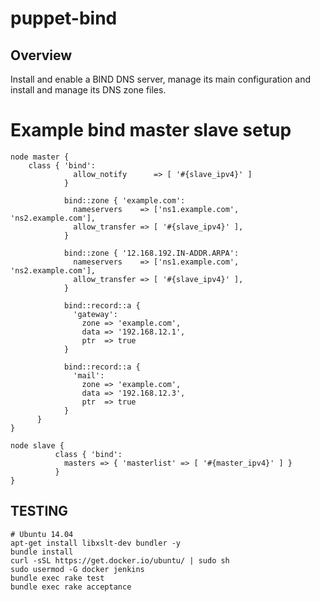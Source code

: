 # puppet-bind

## Overview
  
Install and enable a BIND DNS server, manage its main configuration and install
and manage its DNS zone files.

# Example bind master slave setup

```puppet
node master {
	class { 'bind': 
	          allow_notify      => [ '#{slave_ipv4}' ] 
	        }
	        
	        bind::zone { 'example.com':
	          nameservers    => ['ns1.example.com', 'ns2.example.com'],
	          allow_transfer => [ '#{slave_ipv4}' ],
	        }
	  
	        bind::zone { '12.168.192.IN-ADDR.ARPA':
	          nameservers    => ['ns1.example.com', 'ns2.example.com'],
	          allow_transfer => [ '#{slave_ipv4}' ],
	        }
	        
	        bind::record::a {
	          'gateway':
	            zone => 'example.com',
	            data => '192.168.12.1',
	            ptr  => true
	        }
	        
	        bind::record::a {
	          'mail':
	            zone => 'example.com',
	            data => '192.168.12.3',
	            ptr  => true
	        }
	  }
}

node slave {
          class { 'bind': 
            masters => { 'masterlist' => [ '#{master_ipv4}' ] }
          }
}
```


## TESTING

    # Ubuntu 14.04
    apt-get install libxslt-dev bundler -y
    bundle install
    curl -sSL https://get.docker.io/ubuntu/ | sudo sh
    sudo usermod -G docker jenkins
    bundle exec rake test
    bundle exec rake acceptance
